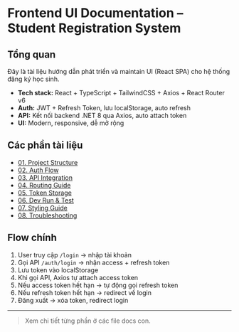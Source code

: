 # Frontend UI Documentation – Student Registration System

## Tổng quan

Đây là tài liệu hướng dẫn phát triển và maintain UI (React SPA) cho hệ thống đăng ký học sinh.

- **Tech stack:** React + TypeScript + TailwindCSS + Axios + React Router v6
- **Auth:** JWT + Refresh Token, lưu localStorage, auto refresh
- **API:** Kết nối backend .NET 8 qua Axios, auto attach token
- **UI:** Modern, responsive, dễ mở rộng

## Các phần tài liệu

- [01. Project Structure](01_Project_Structure.md)
- [02. Auth Flow](02_Auth_Flow.md)
- [03. API Integration](03_API_Integration.md)
- [04. Routing Guide](04_Routing_Guide.md)
- [05. Token Storage](05_Token_Storage.md)
- [06. Dev Run & Test](06_Dev_Run_and_Test.md)
- [07. Styling Guide](07_Styling_Guide.md)
- [08. Troubleshooting](08_Troubleshooting.md)

## Flow chính
1. User truy cập `/login` → nhập tài khoản
2. Gọi API `/auth/login` → nhận access + refresh token
3. Lưu token vào localStorage
4. Khi gọi API, Axios tự attach access token
5. Nếu access token hết hạn → tự động gọi refresh token
6. Nếu refresh token hết hạn → redirect về login
7. Đăng xuất → xóa token, redirect login

---
> Xem chi tiết từng phần ở các file docs con. 